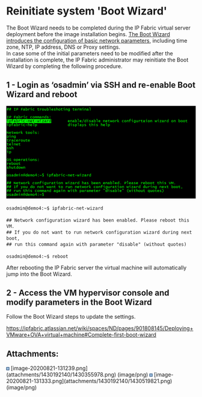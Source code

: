 # Reinitiate system 'Boot Wizard'

The Boot Wizard needs to be completed during the IP Fabric virtual
server deployment before the image installation begins. [The Boot Wizard
introduces the configuration of basic network
parameters](https://ipfabric.atlassian.net/wiki/spaces/ND/pages/901808145/Deploying+VMware+OVA+virtual+machine#Complete-first-boot-wizard),
including time zone, NTP, IP address, DNS or Proxy settings.  
In case some of the initial parameters need to be modified after the
installation is complete, the IP Fabric administrator may reinitiate the
Boot Wizard by completing the following procedure.

## **1 - Login as ‘osadmin’ via SSH and re-enable Boot Wizard and reboot**

<img src="attachments/1430192140/1430519821.png" class="image-center" loading="lazy" data-image-src="attachments/1430192140/1430519821.png" data-height="352" data-width="722" data-unresolved-comment-count="0" data-linked-resource-id="1430519821" data-linked-resource-version="1" data-linked-resource-type="attachment" data-linked-resource-default-alias="image-20200821-131333.png" data-base-url="https://ipfabric.atlassian.net/wiki" data-linked-resource-content-type="image/png" data-linked-resource-container-id="1430192140" data-linked-resource-container-version="3" data-media-id="c0a98798-cd87-4f43-a051-a74f862d7b0e" data-media-type="file" />

<div class="code panel pdl" style="border-width: 1px;">

<div class="codeContent panelContent pdl">

``` jscript
osadmin@demo4:~$ ipfabric-net-wizard

## Network configuration wizard has been enabled. Please reboot this VM.
## If you do not want to run network configuration wizard during next boot,
## run this command again with parameter "disable" (without quotes)

osadmin@demo4:~$ reboot
```

</div>

</div>

After rebooting the IP Fabric server the virtual machine will
automatically jump into the Boot Wizard.

## **2 - Access the VM hypervisor console and modify parameters in the Boot Wizard**

Follow the Boot Wizard steps to update the settings.

<https://ipfabric.atlassian.net/wiki/spaces/ND/pages/901808145/Deploying+VMware+OVA+virtual+machine#Complete-first-boot-wizard>

<div class="pageSectionHeader">

## Attachments:

</div>

<div class="greybox" align="left">

<img src="images/icons/bullet_blue.gif" width="8" height="8" />
[image-20200821-131239.png](attachments/1430192140/1430355978.png)
(image/png)  
<img src="images/icons/bullet_blue.gif" width="8" height="8" />
[image-20200821-131333.png](attachments/1430192140/1430519821.png)
(image/png)  

</div>
